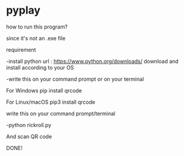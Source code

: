 # pyplay

how to run this program?

since it's not an .exe file

requirement

-install python 
url : https://www.python.org/downloads/
download and install according to your OS

-write this on your command prompt or on your terminal

For Windows 
pip install qrcode

For Linux/macOS
pip3 install qrcode

write this on your command prompt/terminal

-python rickroll.py


And scan QR code

DONE!



